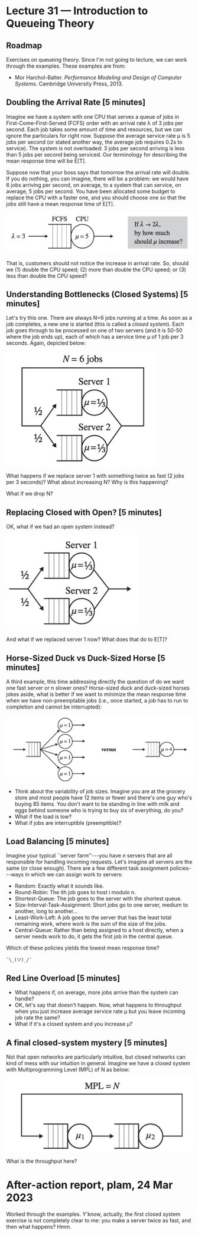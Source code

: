 # Lecture 31 — Introduction to Queueing Theory

## Roadmap

Exercises on queueing theory. Since I'm not going to lecture, we can work
through the examples. These examples are from:

* Mor Harchol-Balter. *Performance Modeling and Design of Computer Systems*.
  Cambridge University Press, 2013.

## Doubling the Arrival Rate [5 minutes]

Imagine we have a system with one CPU that serves a queue of jobs in
First-Come-First-Served (FCFS) order with an arrival rate λ of 3 jobs per
second. Each job takes some amount of time and resources, but we can ignore the
particulars for right now. Suppose the average service rate μ is 5 jobs per
second (or stated another way, the average job requires 0.2s to service). The
system is not overloaded: 3 jobs per second arriving is less than 5 jobs per
second being serviced. Our terminology for describing the mean response time
will be E[T].

Suppose now that your boss says that tomorrow the arrival rate will double. If
you do nothing, you can imagine, there will be a problem: we would have 6 jobs
arriving per second, on average, to a system that can service, on average, 5
jobs per second. You have been allocated some budget to replace the CPU with a
faster one, and you should choose one so that the jobs still have a mean
response time of E[T].

![](../images/qt-example1.png)

That is, customers should not notice the increase in arrival rate. So, should we
(1) double the CPU speed; (2) more than double the CPU speed; or (3) less than
double the CPU speed?

## Understanding Bottlenecks (Closed Systems) [5 minutes]

Let's try this one. There are always N=6 jobs running at a time. As soon as a
job completes, a new one is started (this is called a *closed system*). Each job
goes through to be processed on one of two servers (and it is 50-50 where the
job ends up), each of which has a service time μ of 1 job per 3 seconds. Again,
depicted below:

![](../images/qt-example2.png)

What happens if we replace server 1 with something twice as fast (2 jobs per 3
seconds)? What about increasing N? Why is this happening?

What if we drop N?

## Replacing Closed with Open? [5 minutes]

OK, what if we had an open system instead?


![](../images/qt-example2-2.png)

And what if we replaced server 1 now? What does that do to E[T]?

## Horse-Sized Duck vs Duck-Sized Horse [5 minutes]

A third example, this time addressing directly the question of do we want one
fast server or n slower ones? Horse-sized duck and duck-sized horses jokes
aside, what is better if we want to minimize the mean response time when we have
non-preemptable jobs (i.e., once started, a job has to run to completion and
cannot be interrupted):

![](../images/qt-example3.png)

* Think about the variability of job sizes. Imagine you are at the grocery store
  and most people have 12 items or fewer and there's one guy who's buying 85
  items. You don't want to be standing in line with milk and eggs behind someone
  who is trying to buy six of everything, do you?
* What if the load is low?
* What if jobs are interruptible (preemptible)?

## Load Balancing [5 minutes]

Imagine your typical ``server farm''---you have *n* servers that are all
responsible for handling incoming requests. Let's imagine all servers are the
same (or close enough). There are a few different task assignment
policies---ways in which we can assign work to servers:

* Random: Exactly what it sounds like.
* Round-Robin: The ith job goes to host i modulo n.
* Shortest-Queue: The job goes to the server with the shortest queue.
* Size-Interval-Task-Assignment: Short jobs go to one server, medium to another, long to another...
* Least-Work-Left: A job goes to the server that has the least total remaining work, where work is the sum of the size of the jobs.
* Central-Queue: Rather than being assigned to a host directly, when a server needs work to do, it gets the first job in the central queue.

Which of these policies yields the lowest mean response time?

```
¯\_(ツ)_/¯
```

## Red Line Overload [5 minutes]

* What happens if, on average, more jobs arrive than the system can handle?
* OK, let's say that doesn't happen. Now, what happens to throughput when you
  just increase average service rate μ but you leave incoming job rate the same?
* What if it's a closed system and you increase μ?

## A final closed-system mystery [5 minutes]

Not that open networks are particularly intuitive, but closed networks can kind
of mess with our intuition in general. Imagine we have a closed system with
Multiprogramming Level (MPL) of N as below:

![](../images/tandem-closed.png)

What is the throughput here?

# After-action report, plam, 24 Mar 2023

Worked through the examples. Y'know, actually, the first closed system exercise
is not completely clear to me: you make a server twice as fast, and then what
happens? Hmm.
